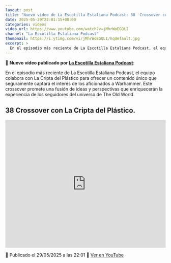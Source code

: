 ```yaml
---
layout: post
title: "Nuevo vídeo de La Escotilla Estaliana Podcast: 38  Crossover con La Cripta del Plástico."
date: 2025-05-29T22:01:15+00:00
categories: videos
video_url: https://www.youtube.com/watch?v=jMhrWoEGQLI
channel: "La Escotilla Estaliana Podcast"
thumbnail: https://i.ytimg.com/vi/jMhrWoEGQLI/hqdefault.jpg
excerpt: >
  En el episodio más reciente de La Escotilla Estaliana Podcast, el equipo colabora con La Cripta del Plástico para ofrecer un contenido único que seguramente captará el interés de los aficionados a Warhammer. Este crossover promete una fusión de ideas y perspectivas que enriquecerán la experiencia de los seguidores del universo de The Old World.
---
```


🎥 **Nuevo vídeo publicado por [La Escotilla Estaliana Podcast](https://www.youtube.com/channel/UCnuFKtPyiIav80gPpPFdMiQ)**:

En el episodio más reciente de La Escotilla Estaliana Podcast, el equipo colabora con La Cripta del Plástico para ofrecer un contenido único que seguramente captará el interés de los aficionados a Warhammer. Este crossover promete una fusión de ideas y perspectivas que enriquecerán la experiencia de los seguidores del universo de The Old World.

## 38  Crossover con La Cripta del Plástico.

<iframe width="100%" height="400" src="https://www.youtube.com/embed/jMhrWoEGQLI" frameborder="0" allowfullscreen></iframe>

📅 Publicado el 29/05/2025 a las 22:01
🔗 [Ver en YouTube](https://www.youtube.com/watch?v=jMhrWoEGQLI)
